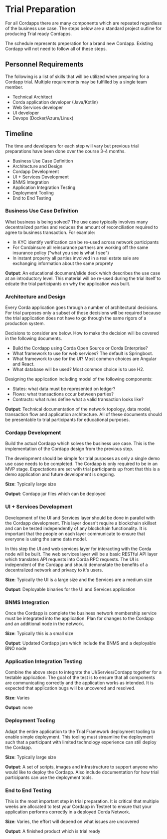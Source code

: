 # Trial Preparation
For all Cordapps there are many components which are repeated regardless of the business use case. The steps below are a standard project outline for producing Trial ready Cordapps.

The schedule represents preperation for a brand new Cordapp. Existing Cordapp will not need to follow all of these steps.

## Personnel Requirements
The following is a list of skills that will be utilized when preparing for a Cordapp trial. Multiple requirements may be fulfilled by a single team member.
- Technical Architect
- Corda application developer (Java/Kotlin)
- Web Services developer 
- UI developer 
- Devops (Docker/Azure/Linux)

## Timeline
The time and developers for each step will vary but previous trial preparations have been done over the course 3-4 months.

- Business Use Case Definition
- Architecture and Design
- Cordapp Development
- UI + Services Development
- BNMS Integration
- Application Integration Testing
- Deployment Tooling
- End to End Testing 

### Business Use Case Definition
What business is being solved? The use case typically involves many decentralized parties and reduces the amount of reconciliation required to agree to business transaction. For example:
- In KYC identify verification can be re-used across network participants
- For Cordainsure all reinsurance partners are working off the same insurance policy ("what you see is what I see")
- In instant property all parties involved in a real estate sale are exchanging information about the same proprety

**Output**: An educational document/slide deck which describes the use case at an introductory level. This material will be re-used during the trial itself to edcate the trial participants on why the application was built.

### Architecture and Design
Every Corda application goes through a number of architectural decisions. For trial purposes only a subset of those decisions will be required because the trial application does not have to go through the same rigors of a production system.

Decisions to consider are below. How to make the decision will be covered in the following documents.
- Build the Cordapp using Corda Open Source or Corda Enterprise?
- What framework to use for web services? The default is Springboot.
- What framework to use for the UI? Most common choices are Angular and React.
- What database will be used? Most common choice is to use H2.

Designing the application including model of the following components:
- States: what data must be represented on ledger?
- Flows: what transactions occur between parties?
- Contracts: what rules define what a valid transaction looks like?

**Output**: Technical documentation of the network topology, data model, transaction flow and application architecture. All of these documents should be presentable to trial participants for educational purposes.

### Cordapp Development
Build the actual Cordapp which solves the business use case. This is the implementation of the Cordapp design from the previous step.

The development should be simple for trial purposes as only a single demo use case needs to be completed. The Cordapp is only required to be in an MVP stage. Expectations are set with trial participants up front that this is a demo application and future development is ongoing.

**Size**: Typically large size

**Output**: Cordapp jar files which can be deployed

### UI + Services Development
Development of the UI and Services layer should be done in parallel with the Cordapp development. This layer doesn't require a blockchain skillset and can be tested independently of any blockchain functionality. It is important that the people on each layer communicate to ensure that everyone is using the same data model.

In this step the UI and web services layer for interacting with the Corda node will be built. The web services layer will be a basic RESTful API layer which translates API requests into Corda RPC requests. The UI is independent of the Cordapp and should demonstate the benefits of a decentralized network and privacy to it's users.

**Size**: Typically the UI is a large size and the Services are a medium size

**Output**: Deployable binaries for the UI and Services application

### BNMS Integration
Once the Cordapp is complete the business network membership service must be integrated into the application. Plan for changes to the Cordapp and an additional node in the network.

**Size**: Typically this is a small size

**Output**: Updated Cordapp jars which include the BNMS and a deployable BNO node

### Application Integration Testing
Combine the above steps to integrate the UI/Servies/Cordapp together for a testable application. The goal of the test is to ensure that all components are communicating correctly and the application works as intended. It is expected that application bugs will be uncovered and resolved.

**Size**: Varies

**Output**: none

### Deployment Tooling
Adapt the entire application to the Trial Framework deployment tooling to enable simple deployment. This tooling must streamline the deployment such that a participant with limited technology experience can still deploy the Cordapp.

**Size**: Typically large size

**Output**: A set of scripts, images and infrastructure to support anyone who would like to deploy the Cordapp. Also include documentation for how trial participants can use the deployment tools.

### End to End Testing
This is the most important step in trial preparation. It is critical that multiple weeks are allocated to test your Cordapp in Testnet to ensure that your application performs correctly in a deployed Corda Network. 

**Size**: Varies, the effort will depend on what issues are uncovered

**Output**: A finished product which is trial ready